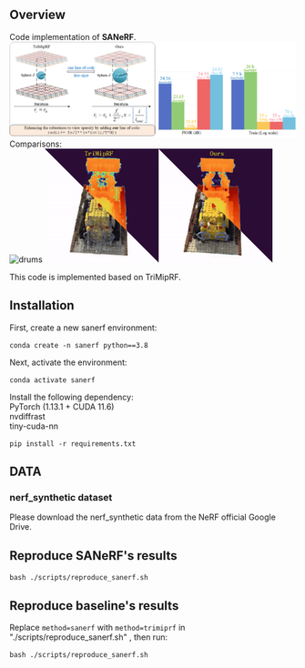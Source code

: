 ## Overview
Code implementation of **SANeRF**.  
![overview](/overview/overview.png)  
Comparisons:  
<img src="/overview/drums.gif" width="400" height="200" alt="drums"> <img src="/overview/lego.gif" width="400" height="200" alt="lego">

This code is implemented based on TriMipRF.   
## Installation
First, create a new sanerf environment:
```
conda create -n sanerf python==3.8
```
Next, activate the environment:
```
conda activate sanerf
```
Install the following dependency:  
PyTorch (1.13.1 + CUDA 11.6)  
nvdiffrast  
tiny-cuda-nn  
```
pip install -r requirements.txt
```

## DATA 
### nerf_synthetic dataset
Please download the nerf_synthetic data from the NeRF official Google Drive.

## Reproduce SANeRF's results
```
bash ./scripts/reproduce_sanerf.sh
```

## Reproduce baseline's results
Replace ``` method=sanerf ``` with  ``` method=trimiprf ``` in "./scripts/reproduce_sanerf.sh" , then run:  
```
bash ./scripts/reproduce_sanerf.sh
```


